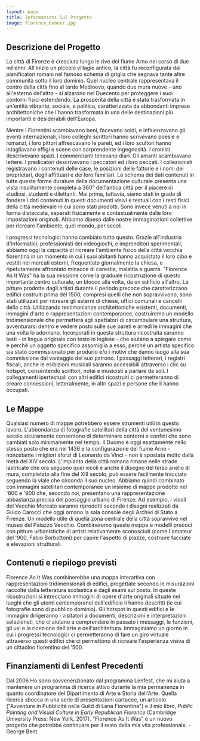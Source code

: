 ```yaml
---
layout: page
title: Informazioni Sul Progetto
image: florence_banner.jpg
---
```


## Descrizione del Progetto
La città di Firenze è cresciuta lungo le rive del fiume Arno nel corso di due millenni. All'inizio un piccolo villagio antico, la città fu reconfigurata dai pianificatori romani nel famoso schema di griglia che segnava tante altre communità sotto il loro dominio. Quel nucleo centrale rappresentava il centro della città fino al tardo Medioevo, quando due mura nuove - uno all'esterno del'altro - si alzarono nel Duecento per proteggere i suoi contorni fisici estendendo. La prosperità della città è stata trasformata in un'entità vibrante, sociale, e politica, caratterizzata da abbondanti imprese architettoniche che l'hanno trasformata in una delle destinazioni più importanti e desiderabili dell'Europa.

Mentre i Fiorentini scambiavano  beni, facevano soldi, e influenzavano gli eventi internazionali, i loro colleghi scrittori hanno scrivevano poesie e romanzi, i loro pittori affrescavano le pareti, ed i loro scultori hanno intagliavano effigi e scene con sorprendente ingegnosità. I cronisti descrivevano  spazi. I commercianti tenevano diari. Gli amanti scambiavano lettere. I predicatori descrivevano i peccatori ed i loro peccati. I collezionisti registravano i contenuti delle case, le posizioni delle fattorie e i nomi dei proprietari, degli affittuari e dei loro familiari. Lo schema dei dati contenuti in tutte queste forme durature della documentazione culturale presenta una vista insolitamente completa a 360° dell'antica città per il piacere di studiosi, studenti e dilettanti. Mai prima, tuttavia, siamo stati in grado di fondere i dati contenuti in questi documenti visivi e testuali con i resti fisici della città medievale in cui sono stati prodotti. Sono invece venuti a noi in forma distaccata, separati fisicamente e contestualmente dalle loro impostazioni originali. Abbiamo dipeso dalle nostre immaginazioni collettive per ricreare l'ambiente, quel mondo, per secoli.

I progressi tecnologici hanno cambiato tutto questo. Grazie all'industria d'informatici, professionisti dei videogiochi, e imprenditori sperimentali, abbiamo oggi la capacità di ricreare l'ambiente fisico della città vecchia fiorentina in un momento in cui i suoi abitanti hanno acquistato il loro cibo e vestiti nei mercati esterni, frequentato giornalmente la chiesa, e ripetutamente affrontato minacce di carestia, malattia e guerra. "Florence As It Was" ha la sua missione come la graduale ricostruzione di questo importante centro culturale, un blocco alla volta, da un edificio all'altro. Le pitture prodotte dagli artisti durante il periodo precoce che caratterizzano edifici costruiti prima del 1500, compresi quelli che non sopravvivono, sono stati utilizzati per ricreare gli esterni di chiese, uffici comunali e cancelli della città. Utilizzando testimonianze architettoniche esistenti, documenti, immagini d'arte e rappresentazioni contemporanee, costruiremo un modello tridimensionale che permetterà agli spettatori di circambulare una struttura, avventurarsi dentro e vedere posto sulle sue pareti e arredi le immagini che una volta lo adornano. Incorporati in questa struttura ricostruita saranno testi - in lingua originale con testo in inglese - che aiutano a spiegare come e perché un oggetto specifico assomiglia a esso, perché un artista specifico sia stato commissionato per produrlo e/o i motivi che danno luogo alla sua commissione dal vantaggio del suo patrono. I passaggi letterari, i registri fiscali, anche le esibizioni musicali saranno accessibili attraverso i clic su hotspot, consentendo scrittori, notai e musicisti a parlare da soli. I collegamenti ipertestuali con altri edifici ricostruiti ci permetteranno di creare connessioni, letteralmente, in altri spazi e persone che li hanno occupati.

## Le Mappe
Qualsiasi numero di mappe potrebbero essere strumenti utili in questo lavoro. L'abbondanza di fotografie satellitari della città del ventunesimo secolo sicuramente consentono di determinare contorni e confini che sono cambiati solo minimamente nel tempo. Il Duomo è oggi esattamente nello stesso posto che era nel 1436 e la configurazione del fiume Arno - nonostante i migliori sforzi di Leonardo da Vinci - non è spostata molto dalla metà del XIV secolo. L'impianto della città romana rimane nelle strade lastricate che ora seguono quei vicoli e anche il disegno del terzo anello di mura, completato alla fine del XIII secolo, può essere facilmente tracciato seguendo la viale che circonda il suo nucleo.
Abbiamo quindi combinato con immagini satellitari contemporanee un insieme di mappe prodotte nel '800 e '900 che, secondo noi, presentano una rappresentazione abbastanza precisa del paesaggio urbano di Firenze. Ad esempio, i vicoli del Vecchio Mercato saranno riprodotti secondo i disegni realizzati da Guido Carocci che oggi ornano la sala console degli Archivi di Stato a Firenze. Un modello utile di quella zona centrale della città sopravvive nel museo del Palazzo Vecchio. Combineremo queste mappe e modelli precoci con pitture urbanistiche di artisti relativamente sconosciuti (come l'amateur del '900, Fabio Borbottoni) per capire l'aspetto di piazze, costruire facciate e elevazioni strutturali.

## Contenuti e riepilogo previsti
Florence As It Was combinerebbe una mappa interattiva con rappresentazioni tridimensionali di edifici, progettate secondo le misurazioni raccolte dalla letteratura scolastica e dagli esami sul posto. In queste ricostruzioni si intrecciano immagini di opere d'arte originali situate nei luoghi che gli utenti contemporanei dell'edificio li hanno descritti (le cui fotografie sono di pubblico dominio). Gli hotspot in questi edifici e le immagini dirigeranno i visitatori a documenti, descrizioni e interpretazioni selezionati, che ci aiutano a comprendere  in passato i messaggi, le funzioni, gli usi e la ricezione dell'arte e dell'architettura. Immaginiamo un giorno in cui i progressi tecnologici ci permetteranno di fare un giro virtuale attraverso questi edifici che ci permettono di ricreare l'esperienza visiva di un cittadino fiorentino del '500.

## Finanziamenti di Lenfest Precedenti
Dal 2006 Ho sono sovvenenzionato dal programma Lenfest, che mi aiuta a mantenere un programma di ricerca attivo durante la mia permanenza in quanto coordinatore del Dipartimento di Arte e Storia dell'Arte. Quella ricerca sbocca in una serie di presentazioni cartacee, un articolo ("Avventure in Pubblicità nella Guild di Lana Fiorentina") e il mio libro, *Public Painting and Visual Culture in Early Republican Florence* (Cambridge University Press: New York, 2017). "Florence As It Was" è un nuovo progetto che potrebbe continuare per il resto della mia vita professionale. - George Bent
